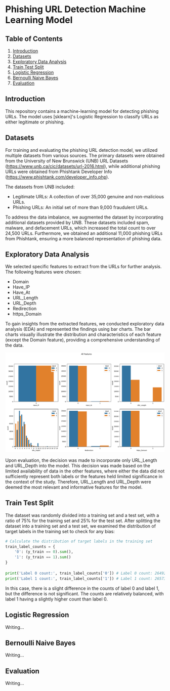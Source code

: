 # Phishing URL Detection Machine Learning Model

## Table of Contents
  1. [Introduction](#introduction)<br>
  2. [Datasets](#datasets)<br>
  3. [Exploratory Data Analysis](#eda)<br>
  4. [Train Test Split](#train-test-split)<br>
  5. [Logistic Regression](#logistic-regression)<br>
  6. [Bernoulli Naive Bayes](#naive-bayes)<br>
  7. [Evaluation](#evaluation)

## <a name="introduction"> Introduction</a>
This repository contains a machine-learning model for detecting phishing URLs. The model uses [sklearn]'s Logistic Regression to classify URLs as either legitimate or phishing.

## <a name="datasets"> Datasets</a>
For training and evaluating the phishing URL detection model, we utilized multiple datasets from various sources. The primary datasets were obtained from the University of New Brunswick (UNB) URL Datasets (https://www.unb.ca/cic/datasets/url-2016.html), while additional phishing URLs were obtained from Phishtank Developer Info (https://www.phishtank.com/developer_info.php).

The datasets from UNB included:
 -  Legitimate URLs: A collection of over 35,000 genuine and non-malicious URLs.
 -  Phishing URLs: An initial set of more than 9,000 fraudulent URLs.

To address the data imbalance, we augmented the dataset by incorporating additional datasets provided by UNB. These datasets included spam, malware, and defacement URLs, which increased the total count to over 24,500 URLs. Furthermore, we obtained an additional 11,000 phishing URLs from Phishtank, ensuring a more balanced representation of phishing data.

## <a name="eda"> Exploratory Data Analysis</a>
We selected specific features to extract from the URLs for further analysis. The following features were chosen:
 -  Domain
 -  Have_IP
 -  Have_At
 -  URL_Length
 -  URL_Depth
 -  Redirection
 -  https_Domain

To gain insights from the extracted features, we conducted exploratory data analysis (EDA) and represented the findings using bar charts. The bar charts visually illustrate the distribution and characteristics of each feature (except the Domain feature), providing a comprehensive understanding of the data.

![EDA Image](imgs/eda-graphs.png)

Upon evaluation, the decision was made to incorporate only URL_Length and URL_Depth into the model. This decision was made based on the limited availability of data in the other features, where either the data did not sufficiently represent both labels or the features held limited significance in the context of the study. Therefore, URL_Length and URL_Depth were deemed the most relevant and informative features for the model.

## <a name="train-test-split"> Train Test Split</a>
The dataset was randomly divided into a training set and a test set, with a ratio of 75% for the training set and 25% for the test set. After splitting the dataset into a training set and a test set, we examined the distribution of target labels in the training set to check for any bias:
```python
# Calculate the distribution of target labels in the training set
train_label_counts = {
    '0': (y_train == 0).sum(),
    '1': (y_train == 1).sum()
}

print('Label 0 count:', train_label_counts['0']) # Label 0 count: 26492
print('Label 1 count:', train_label_counts['1']) # Label 1 count: 26573
```
In this case, there is a slight difference in the counts of label 0 and label 1, but the difference is not significant. The counts are relatively balanced, with label 1 having a slightly higher count than label 0.

## <a name="logistic-regression"> Logistic Regression
Writing...

## <a name="naive-bayes"> Bernoulli Naive Bayes
Writing...

## <a name="evaluation"> Evaluation
Writing...

